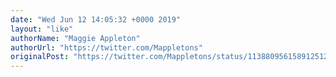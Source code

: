 ```yaml
---
date: "Wed Jun 12 14:05:32 +0000 2019"
layout: "like"
authorName: "Maggie Appleton"
authorUrl: "https://twitter.com/Mappletons"
originalPost: "https://twitter.com/Mappletons/status/1138809561589125120"
---
```

